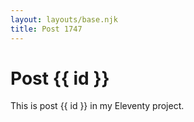 ```yaml
---
layout: layouts/base.njk
title: Post 1747
---
```


# Post {{ id }}

This is post {{ id }} in my Eleventy project.
